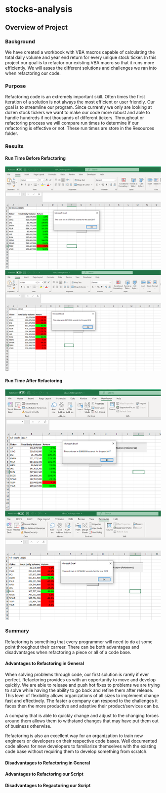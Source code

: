 # stocks-analysis

## Overview of Project

### Background

We have created a workbook with VBA macros capable of calculating the total daily volume and year end return for every unique stock ticker.  In this project our goal is to refactor our existing VBA macro so that it runs more efficiently. We will asses the different solutions and challenges we ran into when refactoring our code.

### Purpose

Refactoring code is an extremely important skill. Often times the first iteration of a solution is not always the most efficient or user friendly. Our goal is to streamline our program. Since currently we only are looking at dozen stock tickers we want to make our code more robust and able to handle hundreds if not thousands of different tickers. Throughout or refactoring process we will compare run times to determine if our refactoring is effective or not. These run times are store in the Resources folder.

### Results

#### Run Time Before Refactoring

![2017 before Refactor](https://github.com/rulma/stocks-analysis/blob/67148fee658fbf33757abe96c35e584def7baeff/Resources/2017%20before%20refactor.PNG)
![2018 before Refactor](https://github.com/rulma/stocks-analysis/blob/67148fee658fbf33757abe96c35e584def7baeff/Resources/2018%20before%20refactor.PNG)



#### Run Time After Refactoring
![2017 after Refactor](https://github.com/rulma/stocks-analysis/blob/main/Resources/2017%20refactored.PNG)
![2018 after Refactor](https://github.com/rulma/stocks-analysis/blob/29023f76f6e9b6a482e4fea462a00f66c8e30263/Resources/2018%20refactored.PNG)

### Summary

Refactoring is something that every programmer will need to do at some point throughout their carreer. There can be both advantages and disadvantages when refactoring a piece or all of a code base. 

#### Advantages to Refactoring in General

When solving problems through code, our first solution is rarely if ever perfect. Refactoring provides us with an opportunity to move and develop quickly. We are able to release and push hot fixes to problems we are trying to solve while having the ability to go back and refine them after release. This level of flexibility allows organizations of all sizes to implement change fast and effectively. The faster a company can respond to the challenges it faces then the more productive and adaptive their product/services can be.

A company that is able to quickly change and adjust to the changing forces around them allows them to withstand changes that may have put them out of business otherwise. 

Refactoring is also an excellent way for an organization to train new engineers or developers on their respective code bases. Well documented code allows for new developers to familiarize themselves with the existing code base without requiring them to develop something from scratch.
#### Disadvantages to Refactoring in General

#### Advantages to Refactoring our Script

#### Disadvantages to Regactoring our Script
